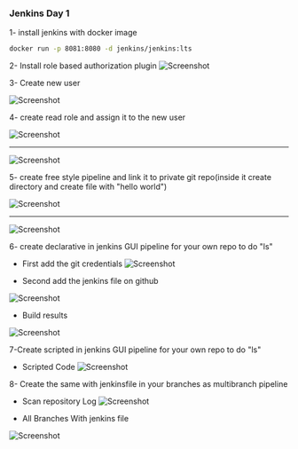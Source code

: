 ### Jenkins Day 1 

1- install jenkins with docker image 
```bash
docker run -p 8081:8080 -d jenkins/jenkins:lts
```
2- Install role based authorization plugin 
![Screenshot](screenshots/1.png)

3- Create new user

![Screenshot](screenshots/2.png)

4- create read role and assign it to the new user

![Screenshot](screenshots/3.png)
____

![Screenshot](screenshots/4.png)

5-  create free style pipeline and link it to private git repo(inside it create directory and create file with "hello world") 

![Screenshot](screenshots/5.png)

___
![Screenshot](screenshots/6.png)

6- create declarative in jenkins GUI pipeline for your own repo to do "ls"

- First add the git credentials 
![Screenshot](screenshots/7.png)

- Second add the jenkins file on github

![Screenshot](screenshots/8.png)

- Build results

![Screenshot](screenshots/9.png)

7-Create scripted in jenkins GUI pipeline for your own repo to do "ls"

- Scripted Code 
![Screenshot](screenshots/10.png)

8- Create the same with jenkinsfile in your branches as multibranch pipeline

- Scan repository Log
![Screenshot](screenshots/11.png)

- All Branches With jenkins file

![Screenshot](screenshots/12.png)









